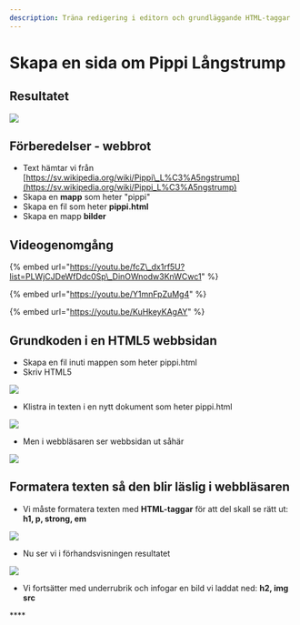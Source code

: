 ```yaml
---
description: Träna redigering i editorn och grundläggande HTML-taggar
---
```


# Skapa en sida om Pippi Långstrump

## Resultatet

![](.gitbook/assets/image%20%2835%29.png)

## Förberedelser - webbrot

* Text hämtar vi från [https://sv.wikipedia.org/wiki/Pippi\_L%C3%A5ngstrump](https://sv.wikipedia.org/wiki/Pippi_L%C3%A5ngstrump)
* Skapa en **mapp** som heter "pippi"
* Skapa en fil som heter **pippi.html**
* Skapa en mapp **bilder**

## Videogenomgång

{% embed url="https://youtu.be/fcZ\_dx1rf5U?list=PLWjCJDeWfDdc0Sp\_DinOWnodw3KnWCwc1" %}

{% embed url="https://youtu.be/Y1mnFpZuMg4" %}

{% embed url="https://youtu.be/KuHkeyKAgAY" %}



## Grundkoden i en HTML5 webbsidan

* Skapa en fil inuti mappen som heter pippi.html
* Skriv HTML5

![](.gitbook/assets/image%20%2816%29.png)

* Klistra in texten i en nytt dokument som heter pippi.html

![](.gitbook/assets/image%20%2818%29.png)

* Men i webbläsaren ser webbsidan ut såhär

![](.gitbook/assets/image%20%2823%29.png)

## **Formatera texten så den blir läslig i webbläsaren**

*  Vi måste formatera texten med **HTML-taggar** för att del skall se rätt ut: **h1, p, strong, em**

![](.gitbook/assets/image%20%284%29.png)

*  Nu ser vi i förhandsvisningen resultatet

![](.gitbook/assets/image%20%2819%29.png)

* Vi fortsätter med underrubrik och infogar en bild vi laddat ned: **h2, img src**

\*\*\*\*

